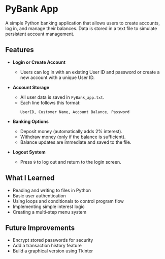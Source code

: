 # PyBank App

A simple Python banking application that allows users to create accounts, log in, and manage their balances. Data is stored in a text file to simulate persistent account management.

## Features

- **Login or Create Account**
  - Users can log in with an existing User ID and password or create a new account with a unique User ID.

- **Account Storage**
  - All user data is saved in `PyBank_app.txt`.
  - Each line follows this format:
    ```
    UserID, Customer Name, Account Balance, Password
    ```

- **Banking Options**
  - Deposit money (automatically adds 2% interest).
  - Withdraw money (only if the balance is sufficient).
  - Balance updates are immediate and saved to the file.

- **Logout System**
  - Press `9` to log out and return to the login screen.

## What I Learned

- Reading and writing to files in Python
- Basic user authentication
- Using loops and conditionals to control program flow
- Implementing simple interest logic
- Creating a multi-step menu system

## Future Improvements

- Encrypt stored passwords for security
- Add a transaction history feature
- Build a graphical version using Tkinter
